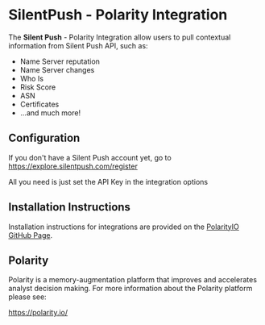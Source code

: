# SilentPush - Polarity Integration

The **Silent Push** - Polarity Integration allow users to pull contextual information from Silent Push API, such as:

- Name Server reputation
- Name Server changes
- Who Is
- Risk Score
- ASN
- Certificates
- ...and much more!

## Configuration

If you don't have a Silent Push account yet, go to https://explore.silentpush.com/register

All you need is just set the API Key in the integration options

## Installation Instructions

Installation instructions for integrations are provided on the [PolarityIO GitHub Page](https://polarityio.github.io/).

## Polarity

Polarity is a memory-augmentation platform that improves and accelerates analyst decision making. For more information about the Polarity platform please see:

https://polarity.io/

